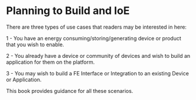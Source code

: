 # Planning to Build and IoE

There are three types of use cases that readers may be interested in here:

1 - You have an energy consuming/storing/generating device or product that you wish to enable.

2 - You already have a device or community of devices and wish to build an application for them on the platform.

3 - You may wish to build a FE Interface or Integration to an existing Device or Application.

This book provides guidance for all these scenarios.
